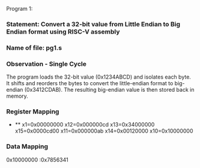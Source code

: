 Program 1: 
### Statement: Convert a 32-bit value from Little Endian to Big Endian format using RISC-V assembly

### Name of file: pg1.s

### Observation - Single Cycle
The program loads the 32-bit value (0x1234ABCD) and isolates each byte.
It shifts and reorders the bytes to convert the little-endian format to big-endian (0x3412CDAB).
The resulting big-endian value is then stored back in memory.

### Register Mapping
- ** x1=0x00000000
     x12=0x000000cd
     x13=0x34000000
     x15=0x0000cd00
     x11=0x000000ab
     x14=0x00120000
     x10=0x10000000

### Data Mapping

   0x10000000 :0x7856341
